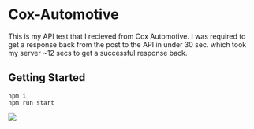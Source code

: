 # Cox-Automotive
  This is my API test that I recieved from Cox Automotive. I was required to get a response back from the post to the API in under 30 sec. which took my server ~12 secs to get a successful response back.
## Getting Started

```
npm i 
npm run start
```

<img src='https://cox-automotive-speed-test.s3.amazonaws.com/Screen+Shot+2019-09-14+at+7.18.50+PM.png'></img>
